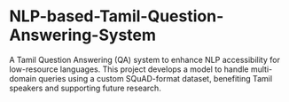 # NLP-based-Tamil-Question-Answering-System
A Tamil Question Answering (QA) system to enhance NLP accessibility for low-resource languages. This project develops a model to handle multi-domain queries using a custom SQuAD-format dataset, benefiting Tamil speakers and supporting future research.
